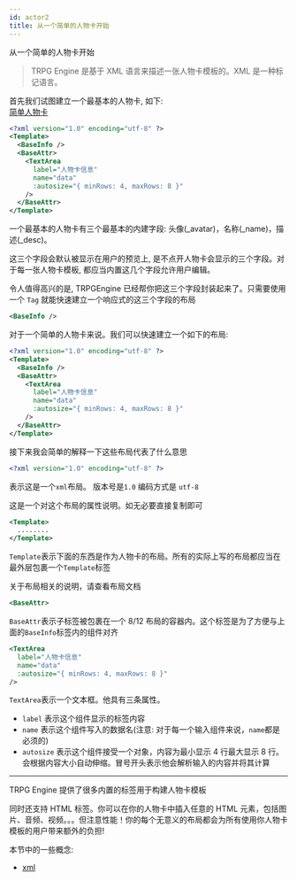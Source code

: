 ```yaml
---
id: actor2
title: 从一个简单的人物卡开始
---
```


从一个简单的人物卡开始

> TRPG Engine 是基于 XML 语言来描述一张人物卡模板的。XML 是一种标记语言。

首先我们试图建立一个最基本的人物卡, 如下:  
[简单人物卡](http://127.0.0.1:8191/preview#code/DwfgHgtgNgBAbgUwE4GcCWB7AdgXgEQCMAdAAx4wJYDGGAJmlgOb4CuALgGYC0AHOSAD4AUMAAqCCAAcoAQzYJhMGMABCMlAgCSWDhhgB6RcrUaAgmzZIjSsQjBtTSBDKFK3MWQCMEUfIC65QEsnQENlQEP5QHsDPFd3GCwZCAR8WjkZSOiYAC4Zdgx0AC8EvABvGAgGACUMAHcUdJgAFgAaEpkwCuranhgAX1S3QyjgfRMEc0thQfEpWXlhIA)

```xml layoutTemplate
<?xml version="1.0" encoding="utf-8" ?>
<Template>
  <BaseInfo />
  <BaseAttr>
    <TextArea
      label="人物卡信息"
      name="data"
      :autosize="{ minRows: 4, maxRows: 8 }"
    />
  </BaseAttr>
</Template>
```

一个最基本的人物卡有三个最基本的内建字段: 头像(_avatar)，名称(_name)，描述(_desc)。

这三个字段会默认被显示在用户的预览上, 是不点开人物卡会显示的三个字段。对于每一张人物卡模板, 都应当内置这几个字段允许用户编辑。

令人值得高兴的是, TRPGEngine 已经帮你把这三个字段封装起来了。只需要使用一个 `Tag` 就能快速建立一个响应式的这三个字段的布局

```xml
<BaseInfo />
```

对于一个简单的人物卡来说。我们可以快速建立一个如下的布局:

```xml
<?xml version="1.0" encoding="utf-8" ?>
<Template>
  <BaseInfo />
  <BaseAttr>
    <TextArea
      label="人物卡信息"
      name="data"
      :autosize="{ minRows: 4, maxRows: 8 }"
    />
  </BaseAttr>
</Template>
```

接下来我会简单的解释一下这些布局代表了什么意思

```xml
<?xml version="1.0" encoding="utf-8" ?>
```

表示这是一个`xml`布局。 版本号是`1.0` 编码方式是 `utf-8`

这是一个对这个布局的属性说明。如无必要直接复制即可

```xml
<Template>
  ........
</Template>
```

`Template`表示下面的东西是作为人物卡的布局。所有的实际上写的布局都应当在最外层包裹一个`Template`标签

关于布局相关的说明，请查看布局文档

```xml
<BaseAttr>
```

`BaseAttr`表示子标签被包裹在一个 8/12 布局的容器内。这个标签是为了方便与上面的`BaseInfo`标签内的组件对齐

```xml
<TextArea
  label="人物卡信息"
  name="data"
  :autosize="{ minRows: 4, maxRows: 8 }"
/>
```

`TextArea`表示一个文本框。他具有三条属性。

- `label` 表示这个组件显示的标签内容
- `name` 表示这个组件写入的数据名(注意: 对于每一个输入组件来说，`name`都是必须的)
- `autosize` 表示这个组件接受一个对象，内容为最小显示 4 行最大显示 8 行。会根据内容大小自动伸缩。冒号开头表示他会解析输入的内容并将其计算

---

TRPG Engine 提供了很多内置的标签用于构建人物卡模板

同时还支持 HTML 标签。你可以在你的人物卡中插入任意的 HTML 元素，包括图片、音频、视频。。。但注意性能！你的每个无意义的布局都会为所有使用你人物卡模板的用户带来额外的负担!

本节中的一些概念:

- [xml](https://www.w3school.com.cn/xml/xml_intro.asp)
